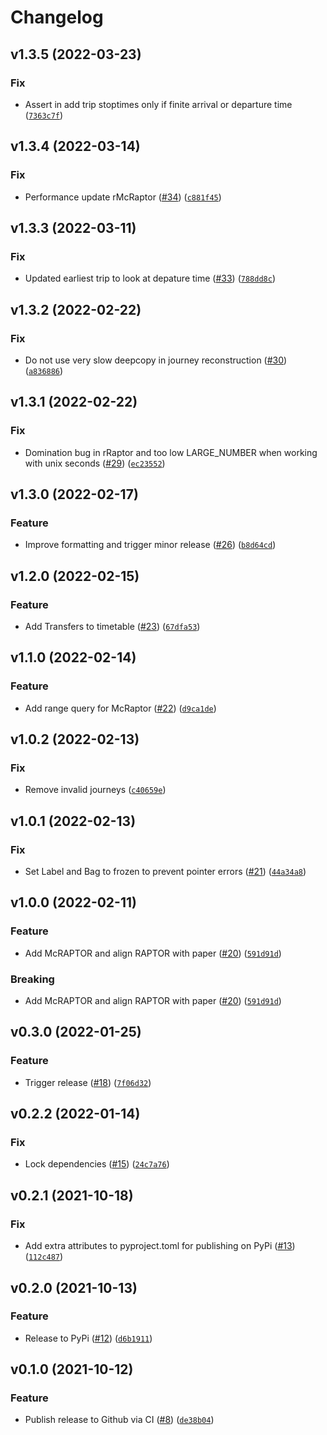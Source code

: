 # Changelog

<!--next-version-placeholder-->

## v1.3.5 (2022-03-23)
### Fix
* Assert in add trip stoptimes only if finite arrival or departure time ([`7363c7f`](https://github.com/lmeulen/pyraptor/commit/7363c7f9f3bfe3ad3334d08368dc3db09c2c2cbe))

## v1.3.4 (2022-03-14)
### Fix
* Performance update rMcRaptor ([#34](https://github.com/lmeulen/pyraptor/issues/34)) ([`c881f45`](https://github.com/lmeulen/pyraptor/commit/c881f4586d6c782ad803f8a93590f788001809c9))

## v1.3.3 (2022-03-11)
### Fix
* Updated earliest trip to look at depature time ([#33](https://github.com/lmeulen/pyraptor/issues/33)) ([`788dd8c`](https://github.com/lmeulen/pyraptor/commit/788dd8c04e73046519728ddee0d6cf31c38048c8))

## v1.3.2 (2022-02-22)
### Fix
* Do not use very slow deepcopy in journey reconstruction ([#30](https://github.com/lmeulen/pyraptor/issues/30)) ([`a836886`](https://github.com/lmeulen/pyraptor/commit/a8368864a8022adcaae56d627cb68f0973a44608))

## v1.3.1 (2022-02-22)
### Fix
* Domination bug in rRaptor and too low LARGE_NUMBER when working with unix seconds ([#29](https://github.com/lmeulen/pyraptor/issues/29)) ([`ec23552`](https://github.com/lmeulen/pyraptor/commit/ec23552653eb7faa5d5e7f986068f72489c8afe4))

## v1.3.0 (2022-02-17)
### Feature
* Improve formatting and trigger minor release ([#26](https://github.com/lmeulen/pyraptor/issues/26)) ([`b8d64cd`](https://github.com/lmeulen/pyraptor/commit/b8d64cdd8d9f0c6b0bd2b141dc4f2e2ce2e7d8cd))

## v1.2.0 (2022-02-15)
### Feature
* Add Transfers to timetable ([#23](https://github.com/lmeulen/pyraptor/issues/23)) ([`67dfa53`](https://github.com/lmeulen/pyraptor/commit/67dfa5373ccb2801fe22ba0429d1557f71b10d8d))

## v1.1.0 (2022-02-14)
### Feature
* Add range query for McRaptor ([#22](https://github.com/lmeulen/pyraptor/issues/22)) ([`d9ca1de`](https://github.com/lmeulen/pyraptor/commit/d9ca1de8533780abeaede2c300031284626d1084))

## v1.0.2 (2022-02-13)
### Fix
* Remove invalid journeys ([`c40659e`](https://github.com/lmeulen/pyraptor/commit/c40659e932edd901ae9a9684012578d1d6052de3))

## v1.0.1 (2022-02-13)
### Fix
* Set Label and Bag to frozen to prevent pointer errors ([#21](https://github.com/lmeulen/pyraptor/issues/21)) ([`44a34a8`](https://github.com/lmeulen/pyraptor/commit/44a34a886cefc0b00fa6cf9168ee89ae3ae68589))

## v1.0.0 (2022-02-11)
### Feature
* Add McRAPTOR and align RAPTOR with paper ([#20](https://github.com/lmeulen/pyraptor/issues/20)) ([`591d91d`](https://github.com/lmeulen/pyraptor/commit/591d91d778574ee155dda8945a8473e69a1ffe77))

### Breaking
* Add McRAPTOR and align RAPTOR with paper ([#20](https://github.com/lmeulen/pyraptor/issues/20)) ([`591d91d`](https://github.com/lmeulen/pyraptor/commit/591d91d778574ee155dda8945a8473e69a1ffe77))

## v0.3.0 (2022-01-25)
### Feature
* Trigger release ([#18](https://github.com/lmeulen/pyraptor/issues/18)) ([`7f06d32`](https://github.com/lmeulen/pyraptor/commit/7f06d326b6a1903792742356a52bed9150a14ba5))

## v0.2.2 (2022-01-14)
### Fix
* Lock dependencies ([#15](https://github.com/lmeulen/pyraptor/issues/15)) ([`24c7a76`](https://github.com/lmeulen/pyraptor/commit/24c7a760cfef381234273619305992287f6bba29))

## v0.2.1 (2021-10-18)
### Fix
* Add extra attributes to pyproject.toml for publishing on PyPi ([#13](https://github.com/lmeulen/pyraptor/issues/13)) ([`112c487`](https://github.com/lmeulen/pyraptor/commit/112c487da984f5eff57dacb0231a6eb654989da3))

## v0.2.0 (2021-10-13)
### Feature
* Release to PyPi ([#12](https://github.com/lmeulen/pyraptor/issues/12)) ([`d6b1911`](https://github.com/lmeulen/pyraptor/commit/d6b1911f39d32386dfdf3ef471ec888ef7f1b512))

## v0.1.0 (2021-10-12)
### Feature
* Publish release to Github via CI ([#8](https://github.com/lmeulen/pyraptor/issues/8)) ([`de38b04`](https://github.com/lmeulen/pyraptor/commit/de38b04614e8836088400da7005a23ed41b90cd5))
